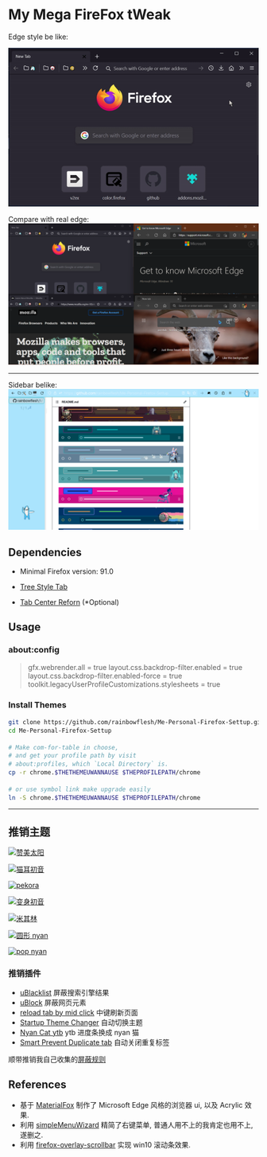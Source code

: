 # My Mega FireFox tWeak

Edge style be like:

![edgelike](./asset/preview.gif)

Compare with real edge:
![compare](./asset/compare.png)

---

Sidebar belike:
<img src="./asset/sidebar_screenshot.png" width="720px"/>

## Dependencies

- Minimal Firefox version: 91.0

- [Tree Style Tab](https://addons.mozilla.org/en-US/firefox/addon/tree-style-tab/?utm_content=addons-manager-reviews-link&utm_medium=firefox-browser&utm_source=firefox-browser)

- [Tab Center Reforn](https://addons.mozilla.org/en-US/firefox/addon/tabcenter-reborn/?utm_source=addons.mozilla.org&utm_medium=referral&utm_content=search) (\*Optional)

## Usage

### about:config

> gfx.webrender.all = true
> layout.css.backdrop-filter.enabled = true
> layout.css.backdrop-filter.enabled-force = true
> toolkit.legacyUserProfileCustomizations.stylesheets = true

### Install Themes

```bash
git clone https://github.com/rainbowflesh/Me-Personal-Firefox-Settup.git
cd Me-Personal-Firefox-Settup

# Make com-for-table in choose,
# and get your profile path by visit
# about:profiles, which `Local Directory` is.
cp -r chrome.$THETHEMEUWANNAUSE $THEPROFILEPATH/chrome

# or use symbol link make upgrade easily
ln -S chrome.$THETHEMEUWANNAUSE $THEPROFILEPATH/chrome
```

---

## 推销主题

[![赞美太阳](https://addons.mozilla.org/user-media/version-previews/full/3882/3882953.svg)](https://addons.mozilla.org/en-US/firefox/addon/prise-the-sun-dark-souls/)

[![猫耳初音](https://addons.mozilla.org/user-media/version-previews/full/3860/3860107.svg)](https://addons.mozilla.org/en-US/firefox/addon/neko-miku-theme/)

[![pekora](https://addons.mozilla.org/user-media/version-previews/full/3908/3908060.png)](https://addons.mozilla.org/en-US/firefox/addon/pekora-theme/)

[![变身初音](https://addons.mozilla.org/user-media/version-previews/full/3860/3860113.svg)](https://addons.mozilla.org/en-US/firefox/addon/yet-another-mikutheme/)

[![米其林](https://addons.mozilla.org/user-media/version-previews/full/3860/3860121.svg)](https://addons.mozilla.org/en-US/firefox/addon/run-michirun-run-theme/)

[![圆形 nyan](https://addons.mozilla.org/user-media/version-previews/full/3860/3860590.png)](https://addons.mozilla.org/en-US/developers/addon/fat-nyan-theme/)

[![pop nyan](https://addons.mozilla.org/user-media/version-previews/full/3860/3860589.svg)](https://addons.mozilla.org/en-US/firefox/addon/pop-nyan-theme/)

### 推销插件

- [uBlacklist][1] 屏蔽搜索引擎结果
- [uBlock][2] 屏蔽网页元素
- [reload tab by mid click][3] 中键刷新页面
- [Startup Theme Changer][4] 自动切换主题
- [Nyan Cat ytb][5] ytb 进度条换成 nyan 猫
- [Smart Prevent Duplicate tab][6] 自动关闭重复标签

顺带推销我自己收集的[屏蔽规则][rule]

## References

- 基于 [MaterialFox][10] 制作了 Microsoft Edge 风格的浏览器 ui, 以及 Acrylic 效果.
- 利用 [simpleMenuWizard][11] 精简了右键菜单, 普通人用不上的我肯定也用不上, 遂删之.
- 利用 [firefox-overlay-scrollbar][9] 实现 win10 滚动条效果.

[1]: https://addons.mozilla.org/en-US/firefox/addon/startup-theme-changer/?utm_content=addons-manager-reviews-link&utm_medium=firefox-browser&utm_source=firefox-browser
[2]: https://addons.mozilla.org/en-US/firefox/addon/ublock-origin/
[3]: https://addons.mozilla.org/en-US/firefox/addon/reloadtabbymidclick/
[4]: https://addons.mozilla.org/en-US/firefox/addon/startup-theme-changer/?utm_source=addons.mozilla.org&utm_medium=referral&utm_content=search
[5]: https://addons.mozilla.org/en-US/firefox/addon/nyan-cat-youtube-enhancement/?utm_source=addons.mozilla.org&utm_medium=referral&utm_content=search
[6]: https://addons.mozilla.org/en-US/firefox/addon/smart-prevent-duplicate-tabs/?utm_source=addons.mozilla.org&utm_medium=referral&utm_content=search
[rule]: https://github.com/isNijikawa/Universal-Web-Filter-rules
[7]: ./chrome/EdgeFox/
[8]: ./chrome/simpleMenuWizard/
[9]: https://github.com/spencerwooo/firefox-overlay-scrollbar
[10]: https://github.com/muckSponge/MaterialFox
[11]: https://github.com/stonecrusher/simpleMenuWizard
[readme]: https://github.com/isNijikawa/EdgeFox/blob/main/asset/guid.md
